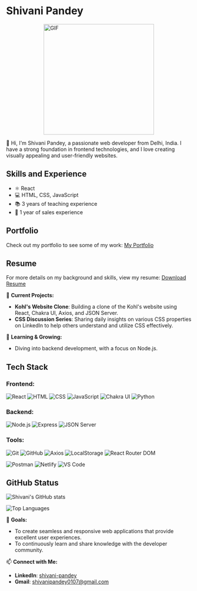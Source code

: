 
<!-- Use HTML for layout in README.md -->
# Shivani Pandey 
<div style="display: flex; justify-content: space-around;">
  
  <div>
    <img src="https://media.giphy.com/media/L1R1tvI9svkIWwpVYr/giphy.gif" width="300" alt="GIF"/>
  </div>
</div>



👋 Hi, I'm Shivani Pandey, a passionate web developer from Delhi, India. I have a strong foundation in frontend technologies, and I love creating visually appealing and user-friendly websites.

## Skills and Experience
*  ⚛ React
* 💻 HTML, CSS, JavaScript
* 📚 3 years of teaching experience
* 💼 1 year of sales experience
## Portfolio

Check out my portfolio to see some of my work: 
<a href="https://66a94970ec9e8e8f1a4b9c59--admirable-biscotti-3f6485.netlify.app/" target="_blank">My Portfolio</a>

## Resume

For more details on my background and skills, view my resume: 
<a href="https://drive.google.com/file/d/1mVrUwMywmRWtUX3fp9BANacLyoy1kuGy/view" target="_blank">Download Resume</a>


🔭 **Current Projects:**
- **Kohl's Website Clone**: Building a clone of the Kohl's website using React, Chakra UI, Axios, and JSON Server.
- **CSS Discussion Series**: Sharing daily insights on various CSS properties on LinkedIn to help others understand and utilize CSS effectively.

🌱 **Learning & Growing:**
- Diving into backend development, with a focus on Node.js.

## Tech Stack

### **Frontend:**
![React](https://img.shields.io/badge/React-61DAFB?style=flat&logo=react&logoColor=white)
![HTML](https://img.shields.io/badge/HTML5-E34F26?style=flat&logo=html5&logoColor=white)
![CSS](https://img.shields.io/badge/CSS3-1572B6?style=flat&logo=css3&logoColor=white)
![JavaScript](https://img.shields.io/badge/JavaScript-F7DF1E?style=flat&logo=javascript&logoColor=black)
![Chakra UI](https://img.shields.io/badge/Chakra_UI-319795?style=flat&logo=chakraui&logoColor=white)
![Python](https://img.shields.io/badge/Python-3776AB?style=flat&logo=python&logoColor=white)

### **Backend:**
![Node.js](https://img.shields.io/badge/Node.js-339933?style=flat&logo=node.js&logoColor=white)
![Express](https://img.shields.io/badge/Express.js-000000?style=flat&logo=express&logoColor=white)
![JSON Server](https://img.shields.io/badge/JSON_Server-4CAF50?style=flat&logo=json&logoColor=white)

### **Tools:**
![Git](https://img.shields.io/badge/Git-F05032?style=flat&logo=git&logoColor=white)
![GitHub](https://img.shields.io/badge/GitHub-181717?style=flat&logo=github&logoColor=white)
![Axios](https://img.shields.io/badge/Axios-5A29E3?style=flat&logo=axios&logoColor=white)
![LocalStorage](https://img.shields.io/badge/LocalStorage-F7DF1E?style=flat&logo=html5&logoColor=black)
![React Router DOM](https://img.shields.io/badge/React_Router_DOM-CA4245?style=flat&logo=react-router&logoColor=white)

![Postman](https://img.shields.io/badge/Postman-FF6C37?style=flat&logo=postman&logoColor=white)
![Netlify](https://img.shields.io/badge/Netlify-00C7B7?style=flat&logo=netlify&logoColor=white)
![VS Code](https://img.shields.io/badge/Visual_Studio_Code-007ACC?style=flat&logo=visual-studio-code&logoColor=white)

## GitHub Status

![Shivani's GitHub stats](https://github-readme-stats.vercel.app/api?username=shivanipandey5678&show_icons=true&hide_title=true&hide=prs&count_private=true&include_all_commits=true&hide_rank=true&theme=dark)

![Top Languages](https://github-readme-stats.vercel.app/api/top-langs/?username=shivanipandey5678&layout=compact&theme=dark)

🚀 **Goals:**
- To create seamless and responsive web applications that provide excellent user experiences.
- To continuously learn and share knowledge with the developer community.

📫 **Connect with Me:**
- **LinkedIn**: [shivani-pandey](https://www.linkedin.com/in/shivani-pandey)
- **Gmail**: [shivanipandey0107@gmail.com](mailto:shivanipandey0107@gmail.com)



